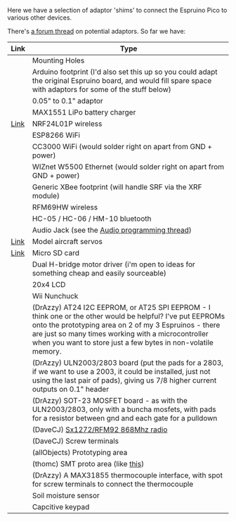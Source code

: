 Here we have a selection of adaptor 'shims' to connect the Espruino Pico to various other devices.

There's [a forum thread](http://forum.espruino.com/conversations/259519/) on potential adaptors. So far we have:

| Link | Type |
|------|------|
|  |  Mounting Holes |
|  |  Arduino footprint (I'd also set this up so you could adapt the original Espruino board, and would fill spare space with adaptors for some of the stuff below) |
|  |  0.05" to 0.1" adaptor |
|  |  MAX1551 LiPo battery charger |
|  [Link](eagle/esp8266.brd) |  NRF24L01P wireless |
|  |  ESP8266 WiFi |
|  |  CC3000 WiFi (would solder right on apart from GND + power) |
|  |  WIZnet W5500 Ethernet (would solder right on apart from GND + power) |
|  |  Generic XBee footprint (will handle SRF via the XRF module) |
|  |  RFM69HW wireless |
|  |  HC-05 / HC-06 / HM-10 bluetooth |
|  |  Audio Jack (see the [Audio programming thread](http://forum.espruino.com/conversations/257732/)) |
| [Link](eagle/servo.brd) |  Model aircraft servos |
| [Link](eagle/microsd.brd) |  Micro SD card |
|  |  Dual H-bridge motor driver (i'm open to ideas for something cheap and easily sourceable) |
|  |  20x4 LCD |
|  |  Wii Nunchuck |
|  |  (DrAzzy) AT24 I2C EEPROM, or AT25 SPI EEPROM - I think one or the other would be helpful? I've put EEPROMs onto the prototyping area on 2 of my 3 Espruinos - there are just so many times working with a microcontroller when you want to store just a few bytes in non-volatile memory. |
|  |  (DrAzzy) ULN2003/2803 board (put the pads for a 2803, if we want to use a 2003, it could be installed, just not using the last pair of pads), giving us 7/8 higher current outputs on 0.1" header |
|  |  (DrAzzy) SOT-23 MOSFET board - as with the ULN2003/2803, only with a buncha mosfets, with pads for a resistor between gnd and each gate for a pulldown |
|  |  (DaveCJ) [Sx1272/RFM92 868Mhz radio](http://www.ebay.co.uk/itm/HopeRF-RFM92W-915Mhz-LoRa-Ultra-Long-Range-Transceiver-SX1272-compatible-/181415801105) |
|  |  (DaveCJ) Screw terminals |
|  |  (allObjects) Prototyping area |
|  |  (thomc) SMT proto area (like [this](http://www.adafruit.com/product/1212)) |
|  |  (DrAzzy) A MAX31855 thermocouple interface, with spot for screw terminals to connect the thermocouple |
|  |  Soil moisture sensor |
|  |  Capcitive keypad |
